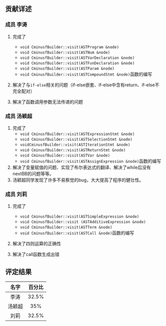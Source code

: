 ## 贡献详述

### 成员 李涛

1. 完成了
   *  `void CminusfBuilder::visit(ASTProgram &node)` 
   *  `void CminusfBuilder::visit(ASTNum &node)` 
   * `void CminusfBuilder::visit(ASTVarDeclaration &node)` 
   * `void CminusfBuilder::visit(ASTFunDeclaration &node)`
   * `void CminusfBuilder::visit(ASTParam &node)` 
   * `void CminusfBuilder::visit(ASTCompoundStmt &node)`函数的编写

2. 解决了与`if-else`相关的问题（if-else嵌套、if-else中含有return、if-else不完全配对）

3. 解决了函数调用参数无法传递的问题

### 成员 汤颖超

1. 完成了
   * `void CminusfBuilder::visit(ASTExpressionStmt &node)` 
   * `void CminusfBuilder::visit(ASTSelectionStmt &node)` 
   * `voidCminusfBuilder::visit(ASTIterationStmt &node)` 
   * `void CminusfBuilder::visit(ASTReturnStmt &node)` 
   * `void CminusfBuilder::visit(ASTVar &node)` 
   * `void CminusfBuilder::visit(ASTAssignExpression &node)`函数的编写
2. 解决了变量赋值的问题、实现了布尔表达式的翻译、解决了while后没有nextBB的问题等等。
3. 汤颖超同学发现了许多不易察觉的bug，大大提高了程序的健壮性。

### 成员 刘莉

1. 完成了
   * `void CminusfBuilder::visit(ASTSimpleExpression &node)` 
   * `void CminusfBuilder::visit (ASTAdditiveExpression &node)` 
   * `void CminusfBuilder::visit(ASTTerm &node)` 
   * `void CminusfBuilder::visit(ASTCall &node)`函数的编写

2. 解决了四则运算的正确性

3. 解决了call函数生成出错


## 评定结果

|  名字  | 百分比 |
| :----: | :----: |
|  李涛  | 32.5%  |
| 汤颖超 |  35%   |
|  刘莉  | 32.5%  |
